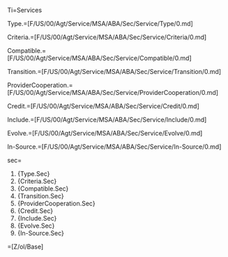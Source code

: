Ti=Services

Type.=[F/US/00/Agt/Service/MSA/ABA/Sec/Service/Type/0.md]

Criteria.=[F/US/00/Agt/Service/MSA/ABA/Sec/Service/Criteria/0.md]

Compatible.=[F/US/00/Agt/Service/MSA/ABA/Sec/Service/Compatible/0.md]

Transition.=[F/US/00/Agt/Service/MSA/ABA/Sec/Service/Transition/0.md]

ProviderCooperation.=[F/US/00/Agt/Service/MSA/ABA/Sec/Service/ProviderCooperation/0.md]

Credit.=[F/US/00/Agt/Service/MSA/ABA/Sec/Service/Credit/0.md]

Include.=[F/US/00/Agt/Service/MSA/ABA/Sec/Service/Include/0.md]

Evolve.=[F/US/00/Agt/Service/MSA/ABA/Sec/Service/Evolve/0.md]

In-Source.=[F/US/00/Agt/Service/MSA/ABA/Sec/Service/In-Source/0.md]

sec=<ol><li>{Type.Sec}<li>{Criteria.Sec}<li>{Compatible.Sec}<li>{Transition.Sec}<li>{ProviderCooperation.Sec}<li>{Credit.Sec}<li>{Include.Sec}<li>{Evolve.Sec}<li>{In-Source.Sec}</ol>

=[Z/ol/Base]
